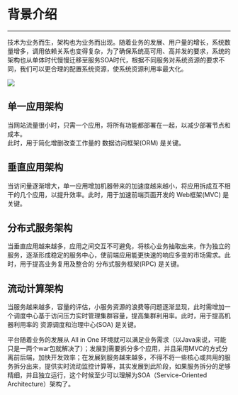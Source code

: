 # 背景介绍

---

技术为业务而生，架构也为业务而出现。随着业务的发展、用户量的增长，系统数量增多，调用依赖关系也变得复杂，为了确保系统高可用、高并发的要求，系统的架构也从单体时代慢慢迁移至服务SOA时代，根据不同服务对系统资源的要求不同，我们可以更合理的配置系统资源，使系统资源利用率最大化。

![](/assets/2062729-b7ec4f15d75e0329.png)

## 单一应用架构

当网站流量很小时，只需一个应用，将所有功能都部署在一起，以减少部署节点和成本。  
此时，用于简化增删改查工作量的 数据访问框架\(ORM\) 是关键。

## 垂直应用架构

当访问量逐渐增大，单一应用增加机器带来的加速度越来越小，将应用拆成互不相干的几个应用，以提升效率。此时，用于加速前端页面开发的 Web框架\(MVC\) 是关键。

## 分布式服务架构

当垂直应用越来越多，应用之间交互不可避免，将核心业务抽取出来，作为独立的服务，逐渐形成稳定的服务中心，使前端应用能更快速的响应多变的市场需求。此时，用于提高业务复用及整合的 分布式服务框架\(RPC\) 是关键。

## 流动计算架构

当服务越来越多，容量的评估，小服务资源的浪费等问题逐渐显现，此时需增加一个调度中心基于访问压力实时管理集群容量，提高集群利用率。此时，用于提高机器利用率的 资源调度和治理中心\(SOA\) 是关键。

平台随着业务的发展从 All in One 环境就可以满足业务需求（以Java来说，可能只是一两个war包就解决了）；发展到需要拆分多个应用，并且采用MVC的方式分离前后端，加快开发效率；在发展到服务越来越多，不得不将一些核心或共用的服务拆分出来，提供实时流动监控计算等，其实发展到此阶段，如果服务拆分的足够精细，并且独立运行，这个时候至少可以理解为SOA（Service-Oriented Architecture）架构了。